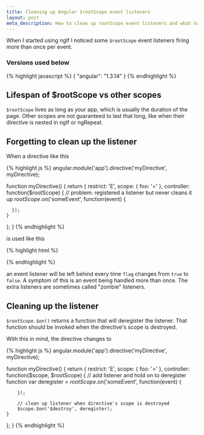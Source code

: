 ```yaml
---
title: Cleaning up Angular $rootScope event listeners
layout: post
meta_description: How to clean up rootScope event listeners and what happens when you forget
---
```


When I started using ngIf I noticed some `$rootScope` event listeners firing more than once per event.

### Versions used below

{% highlight javascript %}
{
  "angular": "1.3.14"
}
{% endhighlight %}

## Lifespan of $rootScope vs other scopes

`$rootScope` lives as long as your app, which is usually the duration of the page. Other scopes are not guaranteed to last that long, like when their directive is nested in ngIf or ngRepeat.

## Forgetting to clean up the listener

When a directive like this

{% highlight js %}
angular.module('app').directive('myDirective', myDirective);

function myDirective() {
  return {
    restrict: 'E',
    scope: {
      foo: '='
    },
    controller: function($rootScope) {
      // problem: registered a listener but never cleans it up
      $rootScope.$on('someEvent', function(event) {

      });
    }
  };
}
{% endhighlight %}

is used like this

{% highlight html %}
<div ng-if="flag">
  <my-directive></my-directive>
</div>
{% endhighlight %}

an event listener will be left behind every time `flag` changes from `true` to `false`. A symptom of this is an event being handled more than once. The extra listeners are sometimes called "zombie" listeners.

## Cleaning up the listener

`$rootScope.$on()` returns a function that will deregister the listener. That function should be invoked when the directive's scope is destroyed.

With this in mind, the directive changes to

{% highlight js %}
angular.module('app').directive('myDirective', myDirective);

function myDirective() {
  return {
    restrict: 'E',
    scope: {
      foo: '='
    },
    controller: function($scope, $rootScope) {
        // add listener and hold on to deregister function
        var deregister = $rootScope.$on('someEvent', function(event) {

        });

        // clean up listener when directive's scope is destroyed
        $scope.$on('$destroy', deregister);
    }
  };
}
{% endhighlight %}